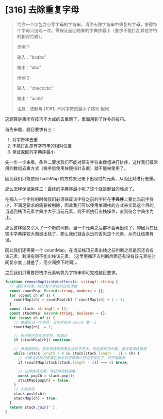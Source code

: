 # [316] 去除重复字母

> 给你一个仅包含小写字母的字符串，请你去除字符串中重复的字母，使得每个字母只出现一次。需保证返回结果的字典序最小（要求不能打乱其他字符的相对位置）。
>
> 示例 1:
>
> 输入："bcabc"
>
> 输出："abc"
>
> 示例 2:
>
> 输入："cbacdcbc"
>
> 输出："acdb"
>
> 注意：该题与 [1081] 不同字符的最小子序列 相同

这题算是集所有技巧于大成的去重题了，里面用到了许多的技巧。

首先审题，题目要求有三：

1. 对字符串去重
2. 不能打乱原有字符串的相对位置
3. 保证返回的字典序最小

先一步一步来看，条件二要求我们不能对原有字符串数组进行排序，这样我们最常用的数组去重方式（排序后使用快慢指针去重）就不能被使用了。

因此我们只能使用 hashMap 的方式来记录下出现过的元素，从而比对进行去重。

那么怎样保证条件三：最终的字典序最小呢？这个就是题目的难点了。

在插入一个字符的时候我们必须保证该字符之前的字符在**字典序**上要比当前字符小，不满足要求的需要被剔除，因此我们可以使用单调栈的方式来实现这个目的。当遇到栈顶元素字典序大于当前元素，则不断执行出栈操作，直到符合字典序为止。

那么这样做又引入了一个新的问题，当一个元素之后都不会再出现了，却因为在比较中字典序较大而被出栈了，那么我们就会永远的丢失这个元素，从而让结果有误。

因此我们还需要一个 countMap，在当前栈顶元素出栈之前判断之后是否还会有该元素，若没有则不能出栈该元素。（这里用循环去判断后面还有没有该元素在时间复杂度上就差了，用空间换下时间）。

之后我们只需要将栈中元素转换为字符串即可完成题目要求。

```ts
function removeDuplicateLetters(s: string): string {
  // 遍历字符串，统计每个字母的出现次数
  const countMap: Record<string, number> = {};
  for (const ch of s) {
    countMap[ch] = countMap[ch] ? countMap[ch] + 1 : 1;
  }
  const stack: string[] = [];
  const stackMap: Record<string, boolean> = {};
  for (const ch of s) {
    // 每遍历过一个字符，当前字符的 count 数 -1
    countMap[ch] -= 1;

    // 栈中若已存在该字符，则跳过
    if (stackMap[ch]) continue;

    // 单调栈结构，当发现栈顶元素比当前字符大，则出掉栈顶元素，保证单调栈递增
    while (stack.length > 0 && stack[stack.length - 1] > ch) {
      // 如果当前栈顶元素在剩余的字符串中已经不存在了，则不能删除
      if (countMap[stack[stack.length - 1]] === 0) break;

      // 出掉栈顶元素，保证单调栈递增
      const popCh = stack.pop();
      stackMap[popCh] = false;
    }
    // 入栈字符
    stack.push(ch);
    stackMap[ch] = true;
  }
  return stack.join('');
}
```
